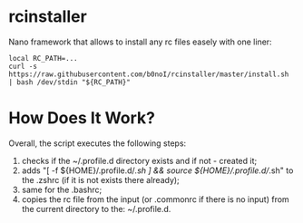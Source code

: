 # rcinstaller

Nano framework that allows to install any rc files easely with one liner:

```
local RC_PATH=...
curl -s https://raw.githubusercontent.com/b0noI/rcinstaller/master/install.sh | bash /dev/stdin "${RC_PATH}"
```

# How Does It Work?

Overall, the script executes the following steps:

1. checks if the ~/.profile.d directory exists and if not - created it;
2. adds "[ -f ${HOME}/.profile.d/*.sh ] && source ${HOME}/.profile.d/*.sh" to the .zshrc (if it is not exists there already);
3. same for the .bashrc;
4. copies the rc file from the input (or .commonrc if there is no input) from the current directory to the: ~/.profile.d.
